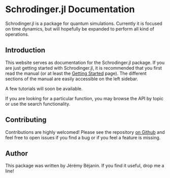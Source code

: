 # Schrodinger.jl Documentation


Schrodinger.jl is a package for quantum simulations. Currently it is focused on time dynamics, but will hopefully be expanded to perform all kind of operations.

## Introduction

This website serves as documentation for the Schrodinger.jl package. If you are just getting started with Schrodinger.jl, it is recommended that you first read the manual (or at least the [Getting Started](@ref) page). The different sections of the manual are easily accessible on the left sidebar.

A few tutorials will soon be available.

If you are looking for a particular function, you may browse the API by topic or use the search functionality.

## Contributing

Contributions are highly welcomed! Please see the repository [on Github](https://github.com/jebej/Schrodinger.jl) and feel free to open issues if you find a bug or if you feel a feature is missing.

## Author

This package was written by Jérémy Béjanin. If you find it useful, drop me a line!

